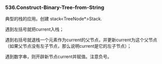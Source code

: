 ### 536.Construct-Binary-Tree-from-String

典型的栈的应用。创建 stack<TreeNode*>Stack.

遇到左括号就把current入栈；

遇到右括号就退栈一个元素作为current的父节点，并更新current为这个父节点（如果父节点没有左子节点，那么说明current是它的左子节点）；

遇到数字串，则开辟新节点current并赋值。注意负号。
